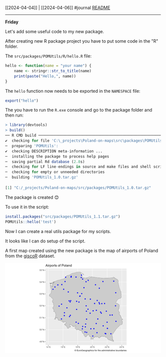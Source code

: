 [[2024-04-04]] | [[2024-04-06]]
#journal [README](../../README.md)

---
**Friday**

Let's add some useful code to my new package.

After creating new R package project you have to put some code in the "R" folder.

The `src/packages/POMUtils/R/hello.R` file:
```r
hello <- function(name = "your name") {  
    name <- stringr::str_to_title(name)  
    print(paste("Hello,", name))  
}
```

The `hello` function now needs to be exported in the `NAMESPACE` file:
```r
export("hello")
```

The you have to run the `R.exe` console and go to the package folder and then run:
```r
> library(devtools)
> build()
── R CMD build ─────────────────────────────────────────────────────────────────────────────────────────────────────────
✔  checking for file 'C:\_projects\Poland-on-maps\src\packages\POMUtils/DESCRIPTION' (438ms)
─  preparing 'POMUtils':
✔  checking DESCRIPTION meta-information ...
─  installing the package to process help pages
─  saving partial Rd database (2.8s)
─  checking for LF line-endings in source and make files and shell scripts
─  checking for empty or unneeded directories
─  building 'POMUtils_1.0.tar.gz'

[1] "C:/_projects/Poland-on-maps/src/packages/POMUtils_1.0.tar.gz"
```

The package is created 😊

To use it in the script:
```r
install.packages("src/packages/POMUtils_1.1.tar.gz")
POMUtils::hello('test')
```

Now I can create a real utils package for my scripts.

It looks like I can do setup of the script.

A first map created using the new package is the map of airports of Poland from the [giscoR](../giscoR.md) dataset.

![11-Poland-airports](../../src/11-Poland-airports/11-Poland-airports.png)
